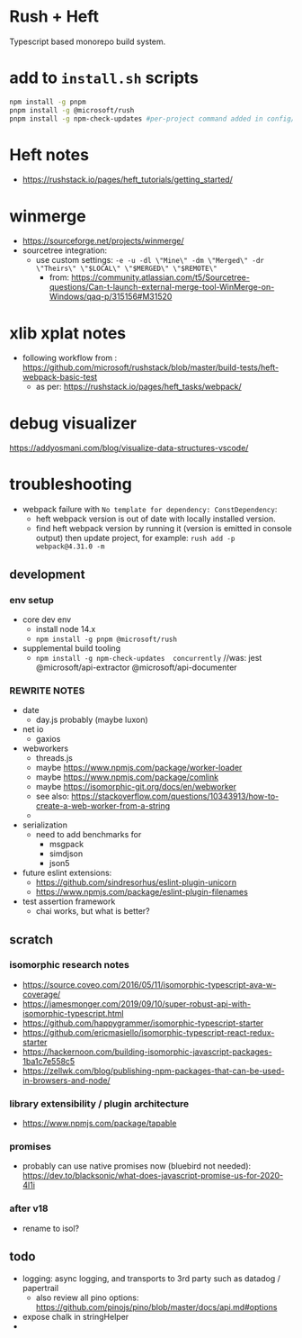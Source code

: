 # Rush + Heft

Typescript based monorepo build system.

# add to ```install.sh``` scripts

```bash
npm install -g pnpm
pnpm install -g @microsoft/rush
pnpm install -g npm-check-updates #per-project command added in config/rush/command-line.json and each package.json

```

# Heft notes

- <https://rushstack.io/pages/heft_tutorials/getting_started/>

# winmerge

- <https://sourceforge.net/projects/winmerge/>
- sourcetree integration:
  - use custom settings:  ```-e -u -dl \"Mine\" -dm \"Merged\" -dr \"Theirs\" \"$LOCAL\" \"$MERGED\" \"$REMOTE\"```
    - from: <https://community.atlassian.com/t5/Sourcetree-questions/Can-t-launch-external-merge-tool-WinMerge-on-Windows/qaq-p/315156#M31520>

# xlib xplat notes

- following workflow from : <https://github.com/microsoft/rushstack/blob/master/build-tests/heft-webpack-basic-test>
  - as per: <https://rushstack.io/pages/heft_tasks/webpack/>

# debug visualizer

<https://addyosmani.com/blog/visualize-data-structures-vscode/>

# troubleshooting

- webpack failure with ```No template for dependency: ConstDependency```:
  - heft webpack version is out of date with locally installed version.
  - find heft webpack version by running it (version is emitted in console output) then update project, for example: ```rush add -p webpack@4.31.0 -m```

## development

### env setup

- core dev env
  - install node 14.x
  - ```npm install -g pnpm @microsoft/rush```
- supplemental build tooling
  - ```npm install -g npm-check-updates  concurrently```  //was: jest @microsoft/api-extractor @microsoft/api-documenter

### REWRITE NOTES

- date
  - day.js probably (maybe luxon)
- net io
  - gaxios
- webworkers
  - threads.js
  - maybe <https://www.npmjs.com/package/worker-loader>
  - maybe <https://www.npmjs.com/package/comlink>
  - maybe <https://isomorphic-git.org/docs/en/webworker>
  - see also: <https://stackoverflow.com/questions/10343913/how-to-create-a-web-worker-from-a-string>
  -
- serialization
  - need to add benchmarks for
    - msgpack
    - simdjson
    - json5
- future eslint extensions:
  - <https://github.com/sindresorhus/eslint-plugin-unicorn>
  - <https://www.npmjs.com/package/eslint-plugin-filenames>
- test assertion framework
  - chai works, but what is better?

## scratch

### isomorphic research notes

- <https://source.coveo.com/2016/05/11/isomorphic-typescript-ava-w-coverage/>
- <https://jamesmonger.com/2019/09/10/super-robust-api-with-isomorphic-typescript.html>
- <https://github.com/happygrammer/isomorphic-typescript-starter>
- <https://github.com/ericmasiello/isomorphic-typescript-react-redux-starter>
- <https://hackernoon.com/building-isomorphic-javascript-packages-1ba1c7e558c5>
- <https://zellwk.com/blog/publishing-npm-packages-that-can-be-used-in-browsers-and-node/>

### library extensibility / plugin architecture

- <https://www.npmjs.com/package/tapable>

### promises

- probably can use native promises now (bluebird not needed): <https://dev.to/blacksonic/what-does-javascript-promise-us-for-2020-4l1i>

### after v18
- rename to isol?

## todo

- logging:  async logging, and transports to 3rd party such as datadog / papertrail
  - also review all pino options: https://github.com/pinojs/pino/blob/master/docs/api.md#options
- expose chalk in stringHelper
- 